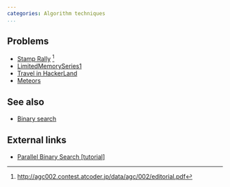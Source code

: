```yaml
---
categories: Algorithm techniques
...
```


## Problems
* [Stamp Rally](http://agc002.contest.atcoder.jp/tasks/agc002_d) [^1]
* [LimitedMemorySeries1](https://community.topcoder.com/stat?c=problem_statement&pm=14088)
* [Travel in HackerLand](https://www.hackerrank.com/contests/may-world-codesprint/challenges/travel-in-hackerland)
* [Meteors](http://www.spoj.com/problems/METEORS/)

## See also
* [Binary search]()

## External links
* [Parallel Binary Search [tutorial]](http://codeforces.com/blog/entry/45578)


[^1]: <http://agc002.contest.atcoder.jp/data/agc/002/editorial.pdf>
